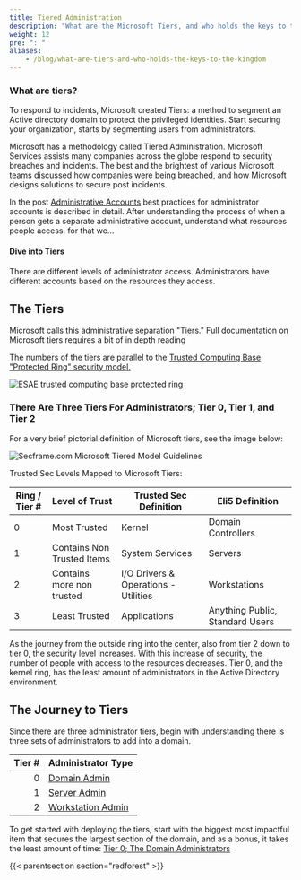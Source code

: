 ```yaml
---
title: Tiered Administration
description: "What are the Microsoft Tiers, and who holds the keys to the kingdom"
weight: 12
pre: ": "
aliases: 
    - /blog/what-are-tiers-and-who-holds-the-keys-to-the-kingdom
---
```



### What are tiers?

To respond to incidents, Microsoft created Tiers: a method to segment an Active directory domain to protect the privileged identities. Start securing your organization, starts by segmenting users from administrators. 

Microsoft has a methodology called Tiered Administration. Microsoft Services assists many companies across the globe respond to security breaches and incidents. The best and the brightest of various Microsoft teams discussed how companies were being breached, and how Microsoft designs solutions to secure post incidents. 
 
In the post [Administrative Accounts](/redforest/phase1/adminaccounts/) best practices for administrator accounts is  described in detail. After understanding the process of when a person gets a separate administrative account, understand what resources people access. for that we...

#### Dive into Tiers

There are different levels of administrator access.  Administrators have different accounts based on the resources they access.

## The Tiers
Microsoft calls this administrative separation "Tiers." Full documentation on Microsoft tiers requires a bit of in depth reading

The numbers of the tiers are parallel to the [Trusted Computing Base "Protected Ring" security model.](https://en.wikipedia.org/wiki/Trusted_computing_base)
 


![ESAE trusted computing base protected ring](</redforest/phase1/images/TCB Diagram.png?classes=shadow&?width=40pc>)

### There Are Three Tiers For Administrators; Tier 0, Tier 1, and Tier 2

For a very brief pictorial definition of Microsoft tiers, see the image below:

![Secframe.com Microsoft Tiered Model Guidelines](</redforest/phase1/images/Secframe.com Microsoft Tiered Model Guidelines.jpg?classes=shadow&width=40pc>)
 

Trusted Sec Levels Mapped to Microsoft Tiers:
 

| Ring / Tier #	| Level of Trust | Trusted Sec Definition | Eli5 Definition |
| ------------- | -------------- | ---------------------- | --------------- |
| 0 | Most Trusted |	Kernel |	Domain Controllers |
| 1 |Contains Non Trusted Items	| System Services |	Servers |
| 2 | Contains more non trusted	| I/O Drivers & Operations - Utilities |	Workstations |
| 3 | Least Trusted	 | 	Applications | Anything Public, Standard Users |
 

 As the journey from the outside ring into the center, also from tier 2 down to tier 0, the security level increases.  With this increase of security, the number of people with access to the resources decreases. Tier 0, and the kernel ring, has the least amount of administrators in the Active Directory environment.

## The Journey to Tiers

Since there are three administrator tiers, begin with understanding there is three sets of administrators to add into a domain. 

| Tier # | Administrator Type |
| ---: | :--- |
| 0 | [Domain Admin](domainadmins) |
| 1 | [Server Admin](serveradmins) |
| 2 | [Workstation Admin](workstationadmins) |


To get started with deploying the tiers, start with the biggest most impactful item that secures the largest section of the domain, and as a bonus, it takes the least amount of time: [Tier 0; The Domain Administrators](domainadmin)

{{< parentsection section="redforest" >}}